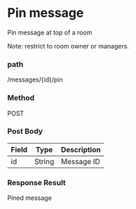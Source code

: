# Pin message
Pin message at top of a room

Note: restrict to room owner or managers.


### path
/messages/{id}/pin

### Method
POST


### Post Body
| Field         | Type   | Description          |
| ------------- | ------ | -------------------- |
| id            | String | Message ID  |



### Response Result
Pined message

